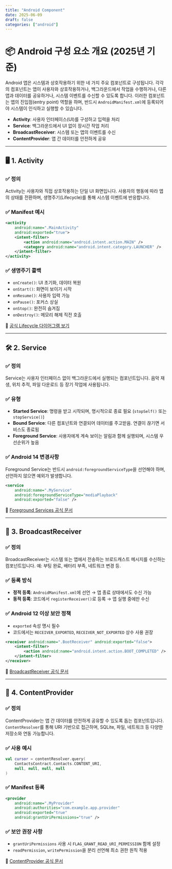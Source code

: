 ```yaml
---
title: "Android Component"
date: 2025-06-09
draft: false
categories: ["android"]
---
```


# 📦 Android 구성 요소 개요 (2025년 기준)

Android 앱은 시스템과 상호작용하기 위한 네 가지 주요 컴포넌트로 구성됩니다. 각각의 컴포넌트는 앱이 사용자와 상호작용하거나, 백그라운드에서 작업을 수행하거나, 다른 앱과 데이터를 공유하거나, 시스템 이벤트를 수신할 수 있도록 합니다.
이러한 컴포넌트는 앱의 진입점(entry point) 역할을 하며, 반드시 `AndroidManifest.xml`에 등록되어야 시스템이 인식하고 실행할 수 있습니다.

* **Activity**: 사용자 인터페이스(UI)를 구성하고 입력을 처리
* **Service**: 백그라운드에서 UI 없이 장시간 작업 처리
* **BroadcastReceiver**: 시스템 또는 앱의 이벤트를 수신
* **ContentProvider**: 앱 간 데이터를 안전하게 공유

---

## 🖥️ 1. Activity

### ✅ 정의

Activity는 사용자와 직접 상호작용하는 단일 UI 화면입니다. 사용자의 행동에 따라 앱의 상태를 전환하며, 생명주기(Lifecycle)를 통해 시스템 이벤트에 반응합니다.

### ✅ Manifest 예시

```xml
<activity
    android:name=".MainActivity"
    android:exported="true">
    <intent-filter>
        <action android:name="android.intent.action.MAIN" />
        <category android:name="android.intent.category.LAUNCHER" />
    </intent-filter>
</activity>
```

### ✅ 생명주기 콜백

* `onCreate()`: UI 초기화, 데이터 복원
* `onStart()`: 화면이 보이기 시작
* `onResume()`: 사용자 입력 가능
* `onPause()`: 포커스 상실
* `onStop()`: 완전히 숨겨짐
* `onDestroy()`: 메모리 해제 직전 호출

📘 [공식 Lifecycle 다이어그램 보기](https://developer.android.com/guide/components/activities/activity-lifecycle#lc)

---


## 🛠️ 2. Service

### ✅ 정의

Service는 사용자 인터페이스 없이 백그라운드에서 실행되는 컴포넌트입니다. 음악 재생, 위치 추적, 파일 다운로드 등 장기 작업에 사용됩니다.

### ✅ 유형

* **Started Service**: 명령을 받고 시작되며, 명시적으로 종료 필요 (`stopSelf()` 또는 `stopService()`)
* **Bound Service**: 다른 컴포넌트와 연결되어 데이터를 주고받음. 연결이 끊기면 서비스도 종료됨
* **Foreground Service**: 사용자에게 계속 보이는 알림과 함께 실행되며, 시스템 우선순위가 높음

### ✅ Android 14 변경사항

Foreground Service는 반드시 `android:foregroundServiceType`을 선언해야 하며, 선언하지 않으면 예외가 발생합니다.

```xml
<service
    android:name=".MyService"
    android:foregroundServiceType="mediaPlayback"
    android:exported="false" />
```

📘 [Foreground Services 공식 문서](https://developer.android.com/guide/components/foreground-services)

---

## 📡 3. BroadcastReceiver

### ✅ 정의

BroadcastReceiver는 시스템 또는 앱에서 전송하는 브로드캐스트 메시지를 수신하는 컴포넌트입니다. 예: 부팅 완료, 배터리 부족, 네트워크 변경 등.

### ✅ 등록 방식

* **정적 등록**: `AndroidManifest.xml`에 선언 → 앱 종료 상태에서도 수신 가능
* **동적 등록**: 코드에서 `registerReceiver()`로 등록 → 앱 실행 중에만 수신

### ✅ Android 12 이상 보안 정책

* `exported` 속성 명시 필수
* 코드에서는 `RECEIVER_EXPORTED`, `RECEIVER_NOT_EXPORTED` 상수 사용 권장

```xml
<receiver android:name=".BootReceiver" android:exported="false">
    <intent-filter>
        <action android:name="android.intent.action.BOOT_COMPLETED" />
    </intent-filter>
</receiver>
```

📘 [BroadcastReceiver 공식 문서](https://developer.android.com/guide/components/broadcasts)

---

## 📂 4. ContentProvider

### ✅ 정의

ContentProvider는 앱 간 데이터를 안전하게 공유할 수 있도록 돕는 컴포넌트입니다. `ContentResolver`를 통해 URI 기반으로 접근하며, SQLite, 파일, 네트워크 등 다양한 저장소와 연동 가능합니다.

### ✅ 사용 예시

```kotlin
val cursor = contentResolver.query(
    ContactsContract.Contacts.CONTENT_URI,
    null, null, null, null
)
```

### ✅ Manifest 등록

```xml
<provider
    android:name=".MyProvider"
    android:authorities="com.example.app.provider"
    android:exported="true"
    android:grantUriPermissions="true" />
```

### ✅ 보안 권장 사항

* `grantUriPermissions` 사용 시 `FLAG_GRANT_READ_URI_PERMISSION` 함께 설정
* `readPermission`, `writePermission`을 분리 선언해 최소 권한 원칙 적용

📘 [ContentProvider 공식 문서](https://developer.android.com/guide/topics/providers/content-providers)
